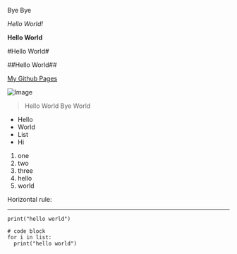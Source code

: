 Bye Bye

*Hello World!*

**Hello World**

#Hello World#

##Hello World##

[My Github Pages](https://a1yao.github.io/cse15l-lab-reports/)

![Image](https://www.google.com/url?sa=i&url=https%3A%2F%2Fwww.theguardian.com%2Flifeandstyle%2F2020%2Fsep%2F05%2Fwhat-cats-mean-by-miaow-japans-pet-guru-knows-just-what-your-feline-friend-wants&psig=AOvVaw0EBYk-bHrekob_SB_KPdSi&ust=1649546078549000&source=images&cd=vfe&ved=0CAoQjRxqFwoTCJCjupLMhfcCFQAAAAAdAAAAABAD)

> Hello World
> Bye World

* Hello
* World
* List
* Hi

1. one
2. two
3. three
4. hello
5. world

Horizontal rule:
***

`print("hello world")`

```
# code block
for i in list:
  print("hello world")
```
